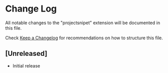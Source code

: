 # Change Log

All notable changes to the "projectsnipet" extension will be documented in this file.

Check [Keep a Changelog](http://keepachangelog.com/) for recommendations on how to structure this file.

## [Unreleased]

- Initial release